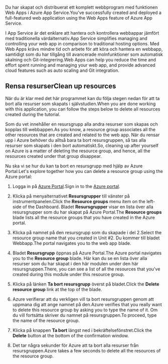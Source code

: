<span data-ttu-id="4f826-101">Du har skapat och distribuerat ett komplett webbprogram med funktionen Web Apps i Azure App Service.</span><span class="sxs-lookup"><span data-stu-id="4f826-101">You've successfully created and deployed a full-featured web application using the Web Apps feature of Azure App Service.</span></span>

<span data-ttu-id="4f826-102">I App Service är det enklare att hantera och kontrollera webbappar jämfört med traditionella värdalternativ.</span><span class="sxs-lookup"><span data-stu-id="4f826-102">App Service simplifies managing and controlling your web app in comparison to traditional hosting options.</span></span> <span data-ttu-id="4f826-103">Med Web Apps krävs mindre tid och arbete för att köra och hantera en webbapp, samtidigt som du har tillgång till avancerade molnfunktioner som automatisk skalning och Git-integrering.</span><span class="sxs-lookup"><span data-stu-id="4f826-103">Web Apps can help you reduce the time and effort spent running and managing your web app, and provide advanced cloud features such as auto scaling and Git integration.</span></span>

## <a name="clean-up-resources"></a><span data-ttu-id="4f826-104">Rensa resurser</span><span class="sxs-lookup"><span data-stu-id="4f826-104">Clean up resources</span></span>

<span data-ttu-id="4f826-105">När du är klar med det här programmet kan du följa stegen nedan för att ta bort alla resurser som skapats i självstudien.</span><span class="sxs-lookup"><span data-stu-id="4f826-105">When you are done working with this application, you can follow the steps below to delete all resources created during the tutorial.</span></span>

<span data-ttu-id="4f826-106">Som du vet innehåller en resursgrupp alla andra resurser som skapas och kopplas till webbappen.</span><span class="sxs-lookup"><span data-stu-id="4f826-106">As you know, a resource group associates all the other resources that are created and related to the web app.</span></span> <span data-ttu-id="4f826-107">När du rensar upp i Azure behöver du alltså bara ta bort resursgruppen, så tas alla resurser som skapats i den bort automatiskt.</span><span class="sxs-lookup"><span data-stu-id="4f826-107">So, cleaning up after yourself on Azure is a matter of deleting the resource group, and hence, all the resources created under that group disappear.</span></span>

<span data-ttu-id="4f826-108">Nu ska vi se hur du kan ta bort en resursgrupp med hjälp av Azure Portal:</span><span class="sxs-lookup"><span data-stu-id="4f826-108">Let's explore together how you can delete a resource group using the Azure portal:</span></span>

1. <span data-ttu-id="4f826-109">Logga in på [Azure Portal](https://portal.azure.com/?azure-portal=true).</span><span class="sxs-lookup"><span data-stu-id="4f826-109">Sign in to the [Azure portal](https://portal.azure.com/?azure-portal=true).</span></span>

1. <span data-ttu-id="4f826-110">Klicka på menyalternativet **Resursgrupper** till vänster på instrumentpanelen.</span><span class="sxs-lookup"><span data-stu-id="4f826-110">Click the **Resource groups** menu item on the left-side of the Dashboard.</span></span> <span data-ttu-id="4f826-111">Bladet **Resursgrupper** visar en lista över alla resursgrupper som du har skapat på Azure Portal.</span><span class="sxs-lookup"><span data-stu-id="4f826-111">The **Resource groups** blade lists all the resource groups that you have created in the Azure portal.</span></span>

1. <span data-ttu-id="4f826-112">Klicka på namnet på den resursgrupp som du skapade i del 2.</span><span class="sxs-lookup"><span data-stu-id="4f826-112">Select the resource group name that you created in Unit #2.</span></span> <span data-ttu-id="4f826-113">Du kommer till bladet Webbapp.</span><span class="sxs-lookup"><span data-stu-id="4f826-113">The portal navigates you to the web app blade.</span></span>

1. <span data-ttu-id="4f826-114">Bladet **Resursgrupp** öppnas på Azure Portal.</span><span class="sxs-lookup"><span data-stu-id="4f826-114">The Azure portal navigates you to the **Resource group** blade.</span></span> <span data-ttu-id="4f826-115">Här kan du se en lista över alla resurser som du har skapat i den här modulen under den här resursgruppen.</span><span class="sxs-lookup"><span data-stu-id="4f826-115">There, you can see a list of all the resources that you've created during this module under this resource group.</span></span>

1. <span data-ttu-id="4f826-116">Klicka på länken **Ta bort resursgrupp** överst på bladet.</span><span class="sxs-lookup"><span data-stu-id="4f826-116">Click the **Delete resource group** link at the top of the blade.</span></span>

1. <span data-ttu-id="4f826-117">Azure verifierar att du verkligen vill ta bort resursgruppen genom att uppmana dig att ange namnet på den.</span><span class="sxs-lookup"><span data-stu-id="4f826-117">Azure verifies that you really want to delete this resource group by asking you to type the name of it.</span></span> <span data-ttu-id="4f826-118">Om du vill fortsätta skriver du namnet på resursgruppen.</span><span class="sxs-lookup"><span data-stu-id="4f826-118">To proceed, type the name of the resource group.</span></span>

1. <span data-ttu-id="4f826-119">Klicka på knappen **Ta bort** längst ned i bekräftelsefönstret.</span><span class="sxs-lookup"><span data-stu-id="4f826-119">Click the **Delete** button at the bottom of the confirmation window.</span></span>

1. <span data-ttu-id="4f826-120">Det tar några sekunder för Azure att ta bort alla resurser från resursgruppen.</span><span class="sxs-lookup"><span data-stu-id="4f826-120">Azure takes a few seconds to delete all the resources of the resource group.</span></span>
